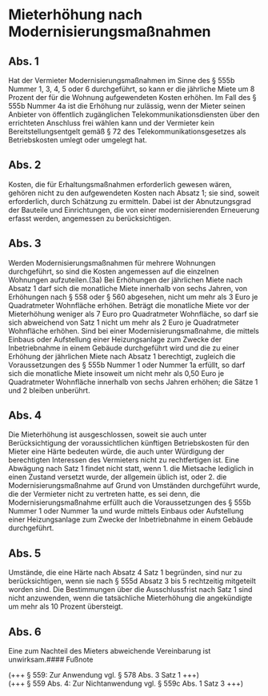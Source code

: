 # Mieterhöhung nach Modernisierungsmaßnahmen



## Abs. 1

 Hat der Vermieter Modernisierungsmaßnahmen im Sinne des § 555b Nummer 1, 3, 4, 5 oder 6 durchgeführt, so kann er die jährliche Miete um 8 Prozent der für die Wohnung aufgewendeten Kosten erhöhen. Im Fall des § 555b Nummer 4a ist die Erhöhung nur zulässig, wenn der Mieter seinen Anbieter von öffentlich zugänglichen Telekommunikationsdiensten über den errichteten Anschluss frei wählen kann und der Vermieter kein Bereitstellungsentgelt gemäß § 72 des Telekommunikationsgesetzes als Betriebskosten umlegt oder umgelegt hat.

## Abs. 2

 Kosten, die für Erhaltungsmaßnahmen erforderlich gewesen wären, gehören nicht zu den aufgewendeten Kosten nach Absatz 1; sie sind, soweit erforderlich, durch Schätzung zu ermitteln. Dabei ist der Abnutzungsgrad der Bauteile und Einrichtungen, die von einer modernisierenden Erneuerung erfasst werden, angemessen zu berücksichtigen.

## Abs. 3

 Werden Modernisierungsmaßnahmen für mehrere Wohnungen durchgeführt, so sind die Kosten angemessen auf die einzelnen Wohnungen aufzuteilen.(3a) Bei Erhöhungen der jährlichen Miete nach Absatz 1 darf sich die monatliche Miete innerhalb von sechs Jahren, von Erhöhungen nach § 558 oder § 560 abgesehen, nicht um mehr als 3 Euro je Quadratmeter Wohnfläche erhöhen. Beträgt die monatliche Miete vor der Mieterhöhung weniger als 7 Euro pro Quadratmeter Wohnfläche, so darf sie sich abweichend von Satz 1 nicht um mehr als 2 Euro je Quadratmeter Wohnfläche erhöhen. Sind bei einer Modernisierungsmaßnahme, die mittels Einbaus oder Aufstellung einer Heizungsanlage zum Zwecke der Inbetriebnahme in einem Gebäude durchgeführt wird und die zu einer Erhöhung der jährlichen Miete nach Absatz 1 berechtigt, zugleich die Voraussetzungen des § 555b Nummer 1 oder Nummer 1a erfüllt, so darf sich die monatliche Miete insoweit um nicht mehr als 0,50 Euro je Quadratmeter Wohnfläche innerhalb von sechs Jahren erhöhen; die Sätze 1 und 2 bleiben unberührt.

## Abs. 4

 Die Mieterhöhung ist ausgeschlossen, soweit sie auch unter Berücksichtigung der voraussichtlichen künftigen Betriebskosten für den Mieter eine Härte bedeuten würde, die auch unter Würdigung der berechtigten Interessen des Vermieters nicht zu rechtfertigen ist. Eine Abwägung nach Satz 1 findet nicht statt, wenn  1.
 die Mietsache lediglich in einen Zustand versetzt wurde, der allgemein üblich ist, oder
 2.
 die Modernisierungsmaßnahme auf Grund von Umständen durchgeführt wurde, die der Vermieter nicht zu vertreten hatte, es sei denn, die Modernisierungsmaßnahme erfüllt auch die Voraussetzungen des § 555b Nummer 1 oder Nummer 1a und wurde mittels Einbaus oder Aufstellung einer Heizungsanlage zum Zwecke der Inbetriebnahme in einem Gebäude durchgeführt.


## Abs. 5

 Umstände, die eine Härte nach Absatz 4 Satz 1 begründen, sind nur zu berücksichtigen, wenn sie nach § 555d Absatz 3 bis 5 rechtzeitig mitgeteilt worden sind. Die Bestimmungen über die Ausschlussfrist nach Satz 1 sind nicht anzuwenden, wenn die tatsächliche Mieterhöhung die angekündigte um mehr als 10 Prozent übersteigt.

## Abs. 6

 Eine zum Nachteil des Mieters abweichende Vereinbarung ist unwirksam.#### Fußnote

(+++ § 559: Zur Anwendung vgl. § 578 Abs. 3 Satz 1 +++)   
(+++ § 559 Abs. 4: Zur Nichtanwendung vgl. § 559c Abs. 1 Satz 3 +++) 

